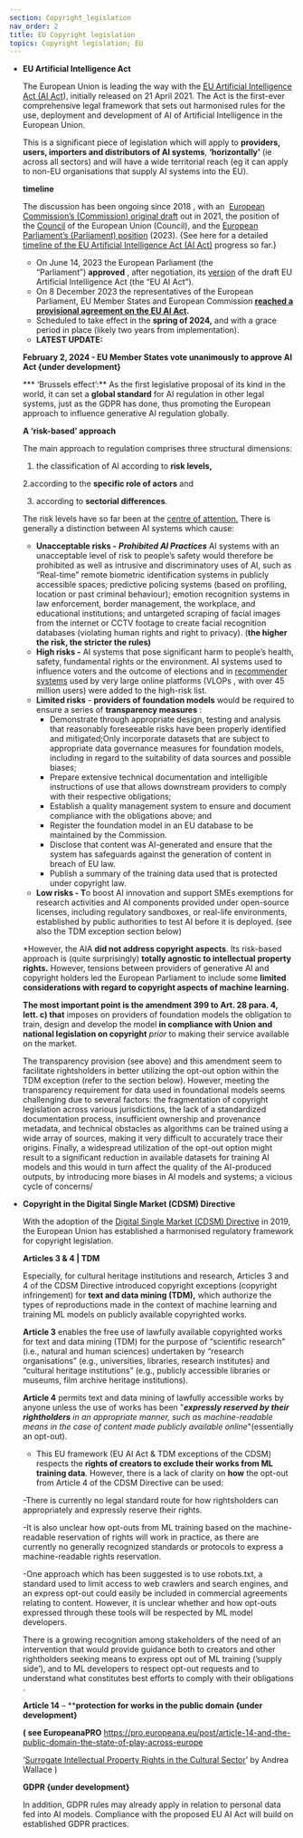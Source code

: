 ```yaml
---
section: Copyright_legislation
nav_order: 2
title: EU Copyright legislation
topics: Copyright legislation; EU
---
```



- **EU Artificial Intelligence Act**
    
    The European Union is leading the way with the [EU Artificial Intelligence Act (AI Act](https://eur-lex.europa.eu/legal-content/EN/TXT/HTML/?uri=CELEX:52021PC0206)), initially released on 21 April 2021. The Act is the first-ever comprehensive legal framework that sets out harmonised rules for the use, deployment and development of AI of Artificial Intelligence in the European Union.
    
    This is a significant piece of legislation which will apply to **providers, users, importers and distributors of AI systems**, **‘horizontally’** (ie across all sectors) and will have a wide territorial reach (eg it can apply to non-EU organisations that supply AI systems into the EU). 
    
    **timeline**
    
    The discussion has been ongoing since 2018 , with an  [European Commission’s (Commission) original draft](https://eur-lex.europa.eu/legal-content/EN/TXT/HTML/?uri=CELEX:52021PC0206) out in 2021, the position of the [Council](https://data.consilium.europa.eu/doc/document/ST-14954-2022-INIT/en/pdf) of the European Union (Council), and the [European Parliament’s (Parliament) position](https://www.europarl.europa.eu/doceo/document/TA-9-2023-0236_EN.pdf) (2023). {See here for a detailed [timeline of the EU Artificial Intelligence Act (AI Act)](https://www.artificial-intelligence-act.com) progress so far.}
    
    - On June 14, 2023 the European Parliament (the “Parliament”) **approved** , after negotiation, its [version](https://www.europarl.europa.eu/news/en/press-room/20230609IPR96212/meps-ready-to-negotiate-first-ever-rules-for-safe-and-transparent-ai) of the draft EU Artificial Intelligence Act (the “EU AI Act”).
    - On 8 December 2023 the representatives of the European Parliament, EU Member States and European Commission **[reached a provisional agreement on the EU AI Act](https://www.europarl.europa.eu/news/en/press-room/20231206IPR15699/artificial-intelligence-act-deal-on-comprehensive-rules-for-trustworthy-ai).**
    - Scheduled to take effect in the **spring of 2024,** and with a grace period in place (likely two years from implementation).
    - **LATEST UPDATE:**
    
    **February 2, 2024 - EU Member States vote unanimously to approve AI Act   {under development}**
    
    *** ‘Brussels effect’:** As the first legislative proposal of its kind in the world, it can set a **global standard** for AI regulation in other legal systems, just as the GDPR has done, thus promoting the European approach to influence generative AI  regulation globally.
    
    **A ‘risk-based’ approach** 
    
    The main approach to regulation comprises three structural dimensions: 
    
    1. the classification of AI according to **risk levels,** 
    
    2.according to the **specific role of actors** and 
    
    3. according to **sectorial differences**. 
    
    The risk levels have so far been at the [centre of attention.](https://www.europarl.europa.eu/news/en/press-room/20230609IPR96212/meps-ready-to-negotiate-first-ever-rules-for-safe-and-transparent-ai) There is generally a distinction between AI systems which cause:
    
    - **Unacceptable risks -**  ***Prohibited AI Practices*** AI systems with an unacceptable level of risk to people’s safety would therefore be prohibited as well as  intrusive and discriminatory uses of AI, such as “Real-time” remote biometric identification systems in publicly accessible spaces; predictive policing systems (based on profiling, location or past criminal behaviour); emotion recognition systems in law enforcement, border management, the workplace, and educational institutions; and untargeted scraping of facial images from the internet or CCTV footage to create facial recognition databases (violating human rights and right to privacy). (**the higher the risk, the stricter the rules)**
    - **High risks -** AI systems that pose significant harm to people’s health, safety, fundamental rights or the environment. AI systems used to influence voters and the outcome of elections and in [recommender systems](https://eur-lex.europa.eu/legal-content/EN/TXT/?uri=uriserv%3AOJ.L_.2022.277.01.0001.01.ENG&toc=OJ%3AL%3A2022%3A277%3ATOC) used by very large online platforms (VLOPs , with over 45 million users) were added to the high-risk list.
    - **Limited risks**  -  **providers of foundation models** would be required to ensure a series of **transparency measures** :
        - Demonstrate through appropriate design, testing and analysis that reasonably foreseeable risks have been properly identified and mitigated;Only incorporate datasets that are subject to appropriate data governance measures for foundation models, including in regard to the suitability of data sources and possible biases;
        - Prepare extensive technical documentation and intelligible instructions of use that allows downstream providers to comply with their respective obligations;
        - Establish a quality management system to ensure and document compliance with the obligations above; and
        - Register the foundation model in an EU database to be maintained by the Commission.
        - Disclose that content was AI-generated and ensure that the system has safeguards against the generation of content in breach of EU law.
        - Publish a summary of the training data used that is protected under copyright law.
    - **Low risks - T**o boost AI innovation and support SMEs exemptions for research activities and AI components provided under open-source licenses, including regulatory sandboxes, or real-life environments, established by public authorities to test AI before it is deployed. (see also the TDM exception section below)
    
    *However, the AIA **did not address copyright aspects**. Its risk-based approach  is (quite surprisingly) **totally agnostic to intellectual property rights.** However, tensions between providers of generative AI and copyright holders led the European Parliament to include some **limited considerations with regard to copyright aspects of machine learning.** 
    
    **The most important point is the amendment 399 to Art. 28  para. 4, lett. c) that** imposes on providers of foundation models the obligation to train, design and develop the model **in compliance with Union and national legislation on copyright** *prior* to making their service available on the market.
    
    The transparency provision (see above) and this amendment seem to facilitate rightsholders in better utilizing the opt-out option within the TDM exception (refer to the section below). However, meeting the transparency requirement for data used in foundational models seems challenging due to several factors: the fragmentation of copyright legislation across various jurisdictions, the lack of a standardized documentation process, insufficient ownership and provenance metadata, and technical obstacles as algorithms can be trained using a wide array of sources, making it very difficult to accurately trace their origins. Finally, a widespread utilization of the opt-out option might result to a significant reduction in available datasets for training AI models and this would in turn affect the quality of the AI-produced outputs, by introducing more biases in AI models and systems; a vicious cycle of concerns/ 
    
- **Copyright in the Digital Single Market (CDSM) Directive**
    
    With the adoption of the [Digital Single Market (CDSM) Directive](https://eur-lex.europa.eu/legal-content/EN/TXT/HTML/?uri=CELEX:32019L0790&qid=1694796443581) in 2019, the European Union has established a harmonised regulatory framework for copyright legislation.
    
    **Articles 3 & 4 | TDM** 
    
    Especially, for cultural heritage institutions and research, Articles 3 and 4 of the CDSM Directive introduced copyright exceptions (copyright infringement) for **text and data mining (TDM),** which authorize the types of reproductions made in the context of machine learning and training ML models on publicly available copyrighted works. 
    
    **Article 3** enables the free use of lawfully available copyrighted works for text and data mining (TDM) for the purpose of “scientific research” (i.e., natural and human sciences) undertaken by “research organisations” (e.g., universities, libraries, research institutes) and “cultural heritage institutions” (e.g., publicly accessible libraries or museums, film archive heritage institutions).
    
     **Article 4** permits text and data mining of lawfully accessible works by anyone unless the use of works has been "***expressly reserved by their rightholders** in an appropriate manner, such as machine-readable means in the case of content made publicly available online*"(essentially an opt-out). 
    
    * This EU framework (EU AI Act  & TDM exceptions of the CDSM) respects the **rights of creators to exclude their works from ML training data**. However, there is a lack of clarity on **how** the opt-out from Article 4 of the CDSM Directive can be used: 
    
    -There is currently no legal standard route for how rightsholders can appropriately and expressly reserve their rights. 
    
    -It is also unclear how opt-outs from ML training based on the machine-readable reservation of rights will work in practice, as there are currently no generally recognized standards or protocols to express a machine-readable rights reservation.
    
    -One approach which has been suggested is to use robots.txt, a standard used to limit access to web crawlers and search engines, and an express opt-out could easily be included in commercial agreements relating to content. However, it is unclear whether and how opt-outs expressed through these tools will be respected by ML model developers. 
    
    There is a growing recognition among stakeholders of the need of an intervention that would provide guidance both to creators and other rightholders seeking means to express opt out of ML training (’supply side’), and to ML developers to respect opt-out requests and to understand what constitutes best efforts to comply with their obligations .
    
    **Article 14** – ****protection for works in the public domain  {under development}**
    
    **( see EuropeanaPRO** https://pro.europeana.eu/post/article-14-and-the-public-domain-the-state-of-play-across-europe
    
    ‘[Surrogate Intellectual Property Rights in the Cultural Sector](https://illinoisjltp.com/file/213/Wallace_2023_Issue%202.pdf)’ by Andrea Wallace )
    
    **GDPR {under development}**
    
    In addition, GDPR rules may already apply in relation to personal data fed into AI models. Compliance with the proposed EU AI Act will build on established GDPR practices.
